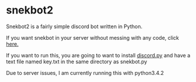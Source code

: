 # snekbot2
Snekbot2 is a fairly simple discord bot written in Python.

If you want snekbot in your server without messing with any code, click <a href="https://goo.gl/xqfKWn"> here.</a>

If you want to run this, you are going to want to install <a href="https://github.com/Rapptz/discord.py">discord.py</a> and have a text file named key.txt in the same directory as snekbot.py

Due to server issues, I am currently running this with python3.4.2
